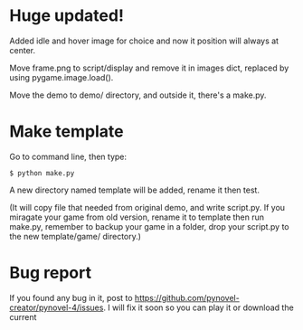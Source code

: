 # Huge updated!

Added idle and hover image for choice and now 
it position will always at center.

Move frame.png to script/display and remove
it in images dict, replaced by using 
pygame.image.load().

Move the demo to demo/ directory, and outside
it, there's a make.py.

# Make template

Go to command line, then type:

```console
$ python make.py 
```

A new directory named template will be added, 
rename it then test.

(It will copy file that needed from original demo,
and write script.py. If you miragate your game from
old version, rename it to template then run make.py, 
remember to backup your game in a folder, drop your
script.py to the new template/game/ directory.)

# Bug report
If you found any bug in it, post to https://github.com/pynovel-creator/pynovel-4/issues. 
I will fix it soon so you can play it or download the current 
